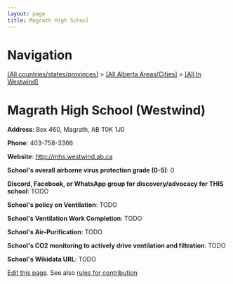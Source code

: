 ```yaml
---
layout: page
title: Magrath High School
---
```

# Navigation

[[All countries/states/provinces]](../../..) > [[All Alberta Areas/Cities]](../..) > [[All In Westwind]](..)

# Magrath High School (Westwind)

**Address**: Box 460, Magrath, AB T0K 1J0

**Phone**: 403-758-3366

**Website**: <http://mhs.westwind.ab.ca>

**School's overall airborne virus protection grade (0-5)**: 0

**Discord, Facebook, or WhatsApp group for discovery/advocacy for THIS school**: TODO

**School's policy on Ventilation**: TODO

**School's Ventilation Work Completion**: TODO

**School's Air-Purification**: TODO

**School's CO2 monitoring to actively drive ventilation and filtration**: TODO

**School's Wikidata URL**: TODO


[Edit this page](https://github.com/ventilate-schools/AB/edit/main/./Westwind/Magrath_High_School.md). See also [rules for contribution](../../../contribution-rules/)